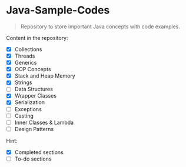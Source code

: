 # Java-Sample-Codes

>Repository to store important Java concepts with code examples.

Content in the repository:

* [x] Collections
* [x] Threads
* [x] Generics
* [x] OOP Concepts
* [x] Stack and Heap Memory
* [x] Strings
* [ ] Data Structures
* [x] Wrapper Classes
* [x] Serialization
* [ ] Exceptions
* [ ] Casting
* [ ] Inner Classes & Lambda
* [ ] Design Patterns

Hint:
* [x] Completed sections
* [ ] To-do sections